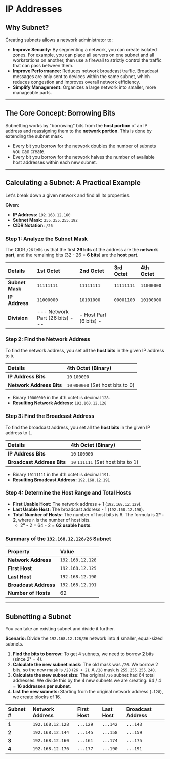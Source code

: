 # IP Addresses
## Why Subnet?

Creating subnets allows a network administrator to:
*   **Improve Security:** By segmenting a network, you can create isolated zones. For example, you can place all servers on one subnet and all workstations on another, then use a firewall to strictly control the traffic that can pass between them.
*   **Improve Performance:** Reduces network broadcast traffic. Broadcast messages are only sent to devices within the same subnet, which reduces congestion and improves overall network efficiency.
*   **Simplify Management:** Organizes a large network into smaller, more manageable parts.

---

## The Core Concept: Borrowing Bits

Subnetting works by "borrowing" bits from the **host portion** of an IP address and reassigning them to the **network portion**. This is done by extending the subnet mask.

*   Every bit you borrow for the network doubles the number of subnets you can create.
*   Every bit you borrow for the network halves the number of available host addresses within each new subnet.

---

## Calculating a Subnet: A Practical Example

Let's break down a given network and find all its properties.

**Given:**
*   **IP Address:** `192.168.12.160`
*   **Subnet Mask:** `255.255.255.192`
*   **CIDR Notation:** `/26`

### Step 1: Analyze the Subnet Mask
The CIDR `/26` tells us that the first **26 bits** of the address are the **network part**, and the remaining bits (32 - 26 = **6 bits**) are the **host part**.

| Details | 1st Octet | 2nd Octet | 3rd Octet | 4th Octet |
| :--- | :--- | :--- | :--- | :--- |
| **Subnet Mask** | `11111111` | `11111111` | `11111111` | `11000000` |
| **IP Address**  | `11000000` | `10101000` | `00001100` | `10100000` |
| **Division** | --- Network Part (26 bits) --- | - Host Part (6 bits) - |

### Step 2: Find the Network Address
To find the network address, you set all the **host bits** in the given IP address to `0`.

| Details | 4th Octet (Binary) |
| :--- | :--- |
| **IP Address Bits**  | `10` `100000` |
| **Network Address Bits**| `10` `000000` (Set host bits to 0) |

*   Binary `10000000` in the 4th octet is decimal `128`.
*   **Resulting Network Address:** `192.168.12.128`

### Step 3: Find the Broadcast Address
To find the broadcast address, you set all the **host bits** in the given IP address to `1`.

| Details | 4th Octet (Binary) |
| :--- | :--- |
| **IP Address Bits**  | `10` `100000` |
| **Broadcast Address Bits**| `10` `111111` (Set host bits to 1) |

*   Binary `10111111` in the 4th octet is decimal `191`.
*   **Resulting Broadcast Address:** `192.168.12.191`

### Step 4: Determine the Host Range and Total Hosts
*   **First Usable Host:** The network address + 1 (`192.168.12.129`).
*   **Last Usable Host:** The broadcast address - 1 (`192.168.12.190`).
*   **Total Number of Hosts:** The number of host bits is 6. The formula is **2ⁿ - 2**, where `n` is the number of host bits.
    *   2⁶ - 2 = 64 - 2 = **62 usable hosts**.

### Summary of the `192.168.12.128/26` Subnet

| Property | Value |
| :--- | :--- |
| **Network Address** | `192.168.12.128` |
| **First Host** | `192.168.12.129` |
| **Last Host** | `192.168.12.190` |
| **Broadcast Address**| `192.168.12.191` |
| **Number of Hosts** | 62 |

---

## Subnetting a Subnet
You can take an existing subnet and divide it further.

**Scenario:** Divide the `192.168.12.128/26` network into **4** smaller, equal-sized subnets.

1.  **Find the bits to borrow:** To get 4 subnets, we need to borrow **2** bits (since 2² = 4).
2.  **Calculate the new subnet mask:** The old mask was `/26`. We borrow 2 bits, so the new mask is `/28` (`26 + 2`). A `/28` mask is `255.255.255.240`.
3.  **Calculate the new subnet size:** The original `/26` subnet had 64 total addresses. We divide this by the 4 new subnets we are creating: 64 / 4 = **16 addresses per subnet**.
4.  **List the new subnets:** Starting from the original network address (`.128`), we create blocks of 16.

| Subnet # | Network Address | First Host | Last Host | Broadcast Address |
| :--- | :--- | :--- | :--- | :--- |
| **1** | `192.168.12.128` | `...129` | `...142` | `...143` |
| **2** | `192.168.12.144` | `...145` | `...158` | `...159` |
| **3** | `192.168.12.160` | `...161` | `...174` | `...175` |
| **4** | `192.168.12.176` | `...177` | `...190` | `...191` |
